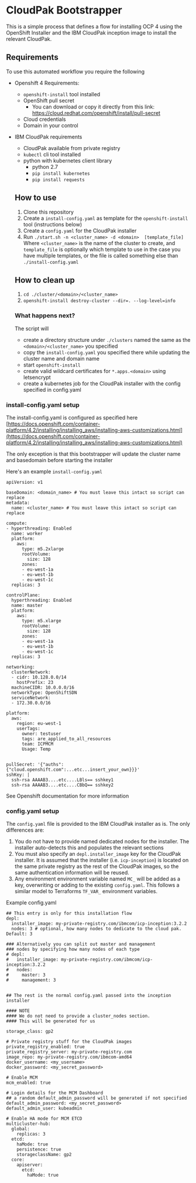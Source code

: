 # CloudPak Bootstrapper

This is a simple process that defines a flow for installing OCP 4 using the OpenShift Installer and the IBM CloudPak inception image to install the relevant CloudPak.

## Requirements

To use this automated workflow you require the following
* Openshift 4 Requirements:
  * `openshift-install` tool installed
  * OpenShift pull secret
    - You can download or copy it directly from this link:
     https://cloud.redhat.com/openshift/install/pull-secret
  * Cloud credentials
  * Domain in your control
* IBM CloudPak requirements
  * CloudPak available from private registry
  * `kubectl` cli tool installed
  * python with kubernetes client library
    * python 2.7
    * `pip install kubernetes`
    * `pip install requests`
  
  ## How to use
  
  1. Clone this repository
  2. Create a `install-config.yaml` as template for the `openshift-install` tool (instructions below)
  3. Create a `config.yaml` for the CloudPak installer
  4. Run `./start.sh -n <cluster_name> -d <domain>  [template_file]`
      Where `<cluster_name>` is the name of the cluster to create, and `template_file` is optionally which template to use in the case you have multiple templates, or the file is called something else than `./install-config.yaml`

  ## How to clean up

  1. `cd ./cluster/<domain>/<cluster_name>`
  2. `openshift-install destroy-cluster --dir=. --log-level=info`

  ### What happens next?
  
  The script will 
  - create a directory structure under `./clusters` named the same as the `<domain>/<cluster_name>` you specified 
  - copy the `install-config.yaml` you specified there while updating the cluster name and domain name
  - start `openshift-install`
  - create valid wildcard certificates for `*.apps.<domain>` using letsencrypt
  - create a kubernetes job for the CloudPak installer with the config specified in config.yaml

  
  
### install-config.yaml setup

The install-config.yaml is configured as specified here [https://docs.openshift.com/container-platform/4.2/installing/installing_aws/installing-aws-customizations.html](https://docs.openshift.com/container-platform/4.2/installing/installing_aws/installing-aws-customizations.html)

The only exception is that this bootstrapper will update the cluster name and basedomain before starting the installer

Here's an example `install-config.yaml`

```
apiVersion: v1

baseDomain: <domain_name> # You must leave this intact so script can replace 
metadata:
  name: <cluster_name> # You must leave this intact so script can replace

compute:
- hyperthreading: Enabled
  name: worker
  platform:
    aws:
      type: m5.2xlarge
      rootVolume:
        size: 128
      zones:
      - eu-west-1a
      - eu-west-1b
      - eu-west-1c
  replicas: 3

controlPlane:
  hyperthreading: Enabled
  name: master
  platform:
    aws:
      type: m5.xlarge
      rootVolume:
        size: 128
      zones:
      - eu-west-1a
      - eu-west-1b
      - eu-west-1c
  replicas: 3

networking:
  clusterNetwork:
  - cidr: 10.128.0.0/14
    hostPrefix: 23
  machineCIDR: 10.0.0.0/16
  networkType: OpenShiftSDN
  serviceNetwork:
  - 172.30.0.0/16

platform:
  aws:
    region: eu-west-1
    userTags:
      owner: testuser
      tags: are_applied_to_all_resources
      team: ICPMCM
      Usage: Temp


pullSecret: '{"auths":{"cloud.openshift.com":...etc...insert_your_own}}}'
sshKey: |
  ssh-rsa AAAAB3....etc....LBls== sshkey1
  ssh-rsa AAAAB3....etc....CBbQ== sshkey2
```
See Openshift documentation for more information


### config.yaml setup

The `config.yaml` file is provided to the IBM CloudPak installer as is.
The only differences are:
1. You do not have to provide named dedicated nodes for the installer. The installer auto-detects this and populates the relevant sections
2. You must also specify an `depl.installer_image` key for the CloudPak installer. It is assumed that the installer (i.e. `icp-inception`) is located on the same private registry as the rest of the CloudPak images, so the same authentication information will be reused.
3. Any environment environment variable named `MC_` will be added as a key, overwriting or adding to the existing `config.yaml`. This follows a similar model to Terraforms `TF_VAR_` environment variables.


Example config.yaml
```
## This entry is only for this installation flow
depl:
  installer_image: my-private-registry.com/ibmcom/icp-inception:3.2.2
  nodes: 3 # optional, how many nodes to dedicate to the cloud pak. Default: 3
  
### Alternatively you can split out master and management 
### nodes by specifying how many nodes of each type
# depl:
#   installer_image: my-private-registry.com/ibmcom/icp-inception:3.2.2
#   nodes: 
#     master: 3 
#     management: 3
  
  
## The rest is the normal config.yaml passed into the inception installer

#### NOTE 
#### We do not need to provide a cluster_nodes section. 
#### This will be generated for us

storage_class: gp2

# Private registry stuff for the CloudPak images
private_registry_enabled: true
private_registry_server: my-private-registry.com
image_repo: my-private-registry.com/ibmcom-amd64
docker_username: <my_username>
docker_password: <my_secret_password>

# Enable MCM
mcm_enabled: true

# Login details for the MCM Dashboard
## a random default_admin_password will be generated if not specified
default_admin_password: <my_secret_password>
default_admin_user: kubeadmin

# Enable HA mode for MCM ETCD
multicluster-hub:
  global:
    replicas: 3
  etcd:
    haMode: true
    persistence: true
    storageclassName: gp2
  core:
    apiserver:
      etcd:
        haMode: true
```
